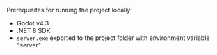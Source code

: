 Prerequisites for running the project locally:

- Godot v4.3
- .NET 8 SDK
- `server.exe` exported to the project folder with environment variable "server"
